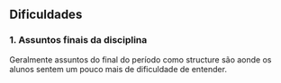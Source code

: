 ## Dificuldades

### 1. Assuntos finais da disciplina

Geralmente assuntos do final do período como structure são aonde os alunos sentem um pouco mais de dificuldade de entender.
